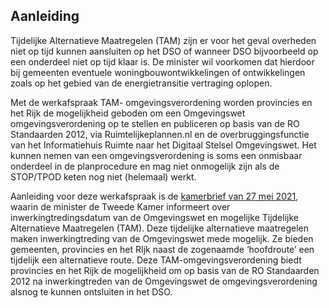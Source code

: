 ## Aanleiding 

Tijdelijke Alternatieve Maatregelen (TAM) zijn er voor het geval overheden niet op tijd kunnen aansluiten op het DSO of wanneer DSO bijvoorbeeld op een onderdeel niet op tijd klaar is. De minister wil voorkomen dat hierdoor bij gemeenten eventuele woningbouwontwikkelingen of ontwikkelingen zoals op het gebied van de energietransitie vertraging oplopen.

Met de werkafspraak TAM- omgevingsverordening worden provincies en het Rijk de mogelijkheid geboden om een Omgevingswet omgevingsverordening op te stellen en publiceren op basis van de RO Standaarden 2012, via Ruimtelijkeplannen.nl en de overbruggingsfunctie van het Informatiehuis Ruimte naar het Digitaal Stelsel Omgevingswet. Het kunnen nemen van een omgevingsverordening is soms een onmisbaar onderdeel in de planprocedure en mag niet onmogelijk zijn als de STOP/TPOD keten nog niet (helemaal) werkt.

Aanleiding voor deze werkafspraak is de <a href='https://zoek.officielebekendmakingen.nl/kst-33118-CF.html' target='_blank'>kamerbrief van 27 mei 2021</a>, waarin de minister de Tweede Kamer informeert over inwerkingtredingsdatum van de Omgevingswet en mogelijke Tijdelijke Alternatieve Maatregelen (TAM). Deze tijdelijke alternatieve maatregelen maken inwerkingtreding van de Omgevingswet mede mogelijk. Ze bieden gemeenten, provincies en het RIjk naast de zogenaamde ‘hoofdroute’ een tijdelijk een alternatieve route. Deze TAM-omgevingsverordening biedt provincies en het Rijk de mogelijkheid om op basis van de RO Standaarden 2012 na inwerkingtreden van de Omgevingswet de omgevingsverordening alsnog te kunnen ontsluiten in het DSO.

